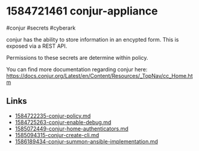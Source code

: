 # 1584721461 conjur-appliance
#conjur #secrets #cyberark

conjur has the ability to store information in an encypted form. This is exposed via a REST API.

Permissions to these secrets are determine within policy.

You can find more documentation regarding conjur here: https://docs.conjur.org/Latest/en/Content/Resources/_TopNav/cc_Home.htm

## Links
- [1584722235-conjur-policy.md](1584722235-conjur-policy.md)
- [1584725263-conjur-enable-debug.md](1584725263-conjur-enable-debug.md)
- [1585072449-conjur-home-authenticators.md](1585072449-conjur-home-authenticators.md)
- [1585094315-conjur-create-cli.md](1585094315-conjur-create-cli.md)
- [1586189434-conjur-summon-ansible-implementation.md](1586189434-conjur-summon-ansible-implementation.md)
